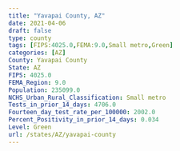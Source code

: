 ```yaml
---
title: "Yavapai County, AZ"
date: 2021-04-06
draft: false
type: county
tags: [FIPS:4025.0,FEMA:9.0,Small metro,Green]
categories: [AZ]
County: Yavapai County
State: AZ
FIPS: 4025.0
FEMA_Region: 9.0
Population: 235099.0
NCHS_Urban_Rural_Classification: Small metro
Tests_in_prior_14_days: 4706.0
Fourteen_day_test_rate_per_100000: 2002.0
Percent_Positivity_in_prior_14_days: 0.034
Level: Green
url: /states/AZ/yavapai-county
---
```



